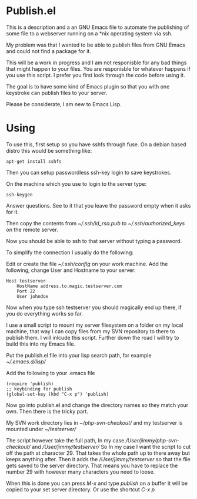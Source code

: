 Publish.el
================

This is a description and a an GNU Emacs file to automate the publishing of some file to a webserver running on a *nix operating system via ssh.

My problem was that I wanted to be able to publish files from GNU Emacs and could not find a package for it.

This will be a work in progress and I am not responisble for any bad things that might happen to your files.
You are responisble for whatever happens if you use this script. I prefer you first look through the code before using it.

The goal is to have some kind of Emacs plugin so that you with one keystroke can publish files to your server.

Please be considerate, I am new to Emacs Lisp.

Using
=================

To use this, first setup so you have sshfs through fuse.
On a debian based distro this would be something like:
```
apt-get install sshfs
```
Then you can setup passwordless ssh-key login to save keystrokes.

On the machine which you use to login to the server type:
```
ssh-keygen
```
Answer questions. See to it that you leave the password empty when it asks for it.

Then copy the contents from *~/.ssh/id_rsa.pub* to
*~/.ssh/authorized_keys* on the remote server.

Now you should be able to ssh to that server without typing a password.

To simplify the connection I usually do the following:

Edit or create the file *~/.ssh/config* on your work machine. Add the following, change User and Hostname to your server:
```
Host testserver
    HostName address.to.magic.testserver.com
    Port 22
    User johndoe
```
Now when you type ssh testserver you should magically end up there, if you do everything works so far.

I use a small script to mount my server filesystem on a folder on my local machine, that way I can copy files from my SVN repository to there to publish them. I will inlcude this script. Further down the road I will try to build this into my Emacs file.

Put the publish.el file into your lisp search path, for example *~/.emacs.d/lisp/*

Add the following to your .emacs file
```
(require 'publish)
;; keybinding for publish
(global-set-key (kbd "C-x p") 'publish)
```
Now go into publish.el and change the directory names so they match your own.
Then there is the tricky part.

My SVN work directory lies in *~/php-svn-checkout/*
and my testserver is mounted under *~/testserver/*

The script however take the full path, In my case */User/jimmy/php-svn-checkout/* and */User/jimmy/testserver/*
So In my case I want the script to cut off the path at character 29. That takes the whole path up to there away but keeps anything after. Then it adds the */User/jimmy/testserver* so that the file gets saved to the server directory.
That means you have to replace the number 29 with however many characters you need to loose.

When this is done you can press *M-x* and type *publish* on a buffer it will be copied to your set server directory.
Or use the shortcut *C-x p*

